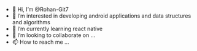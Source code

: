 - 👋 Hi, I’m @Rohan-Git7
- 👀 I’m interested in developing android applications and data structures and algorithms
- 🌱 I’m currently learning react native
- 💞️ I’m looking to collaborate on ...
- 📫 How to reach me ...

<!---
Rohan-Git7/Rohan-Git7 is a ✨ special ✨ repository because its `README.md` (this file) appears on your GitHub profile.
You can click the Preview link to take a look at your changes.
--->

